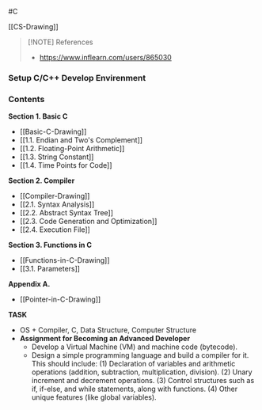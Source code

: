 #C

[[CS-Drawing]]

> [!NOTE] References
> - https://www.inflearn.com/users/865030

### Setup C/C++ Develop Envirenment

### Contents

**Section 1. Basic C**
- [[Basic-C-Drawing]]
- [[1.1. Endian and Two's Complement]]
- [[1.2. Floating-Point Arithmetic]]
- [[1.3. String Constant]]
- [[1.4. Time Points for Code]]

**Section 2. Compiler**
- [[Compiler-Drawing]]
- [[2.1. Syntax Analysis]]
- [[2.2. Abstract Syntax Tree]]
- [[2.3. Code Generation and Optimization]]
- [[2.4. Execution File]]

**Section 3. Functions in C**
- [[Functions-in-C-Drawing]]
- [[3.1. Parameters]]

**Appendix A.**
- [[Pointer-in-C-Drawing]]

**TASK**
- OS + Compiler, C, Data Structure, Computer Structure
- **Assignment for Becoming an Advanced Developer**
	- Develop a Virtual Machine (VM) and machine code (bytecode).
	- Design a simple programming language and build a compiler for it. This should include: 
		(1) Declaration of variables and arithmetic operations (addition, subtraction, multiplication, division).
		(2) Unary increment and decrement operations.
		(3) Control structures such as if, if-else, and while statements, along with functions.
		(4) Other unique features (like global variables).